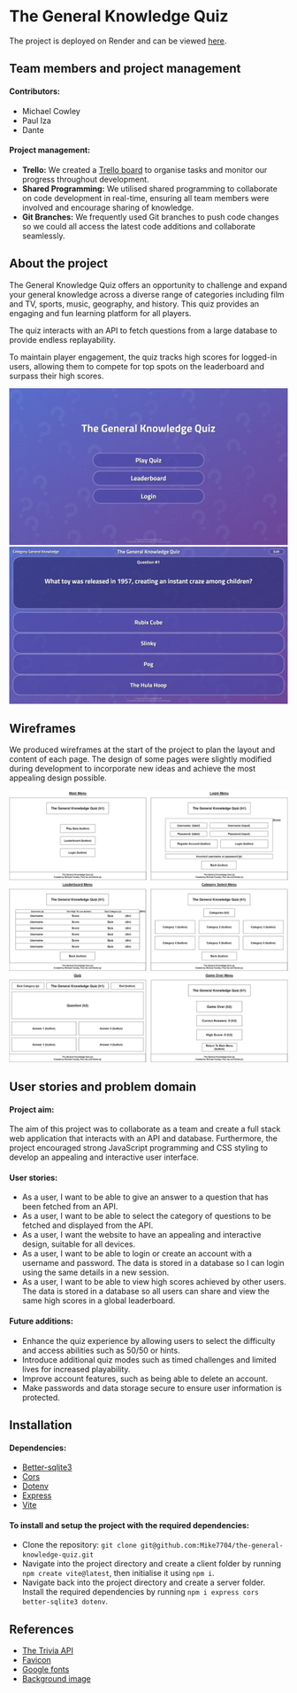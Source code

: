 # The General Knowledge Quiz

The project is deployed on Render and can be viewed [here](https://the-general-knowledge-quiz.onrender.com/).

## Team members and project management

#### Contributors:

- Michael Cowley
- Paul Iza
- Dante

#### Project management:

- **Trello:** We created a [Trello board](https://trello.com/b/VLkG0dts/the-general-knowledge-quiz) to organise tasks and monitor our progress throughout development.
- **Shared Programming:** We utilised shared programming to collaborate on code development in real-time, ensuring all team members were involved and encourage sharing of knowledge.
- **Git Branches:** We frequently used Git branches to push code changes so we could all access the latest code additions and collaborate seamlessly.

## About the project

The General Knowledge Quiz offers an opportunity to challenge and expand your general knowledge across a diverse range of categories including film and TV, sports, music, geography, and history. This quiz provides an engaging and fun learning platform for all players.

The quiz interacts with an API to fetch questions from a large database to provide endless replayability.

To maintain player engagement, the quiz tracks high scores for logged-in users, allowing them to compete for top spots on the leaderboard and surpass their high scores.

![main-menu](./images/MainMenu.jpg)
![quiz](./images/Quiz.jpg)

## Wireframes

We produced wireframes at the start of the project to plan the layout and content of each page. The design of some pages were slightly modified during development to incorporate new ideas and achieve the most appealing design possible.

![wireframe1](./images/Wireframe1.jpg)
![wireframe2](./images/Wireframe2.jpg)
![wireframe3](./images/Wireframe3.jpg)

## User stories and problem domain

#### Project aim:

The aim of this project was to collaborate as a team and create a full stack web application that interacts with an API and database. Furthermore, the project encouraged strong JavaScript programming and CSS styling to develop an appealing and interactive user interface.

#### User stories:

- As a user, I want to be able to give an answer to a question that has been fetched from an API.
- As a user, I want to be able to select the category of questions to be fetched and displayed from the API.
- As a user, I want the website to have an appealing and interactive design, suitable for all devices.
- As a user, I want to be able to login or create an account with a username and password. The data is stored in a database so I can login using the same details in a new session.
- As a user, I want to be able to view high scores achieved by other users. The data is stored in a database so all users can share and view the same high scores in a global leaderboard.

#### Future additions:

- Enhance the quiz experience by allowing users to select the difficulty and access abilities such as 50/50 or hints.
- Introduce additional quiz modes such as timed challenges and limited lives for increased playability.
- Improve account features, such as being able to delete an account.
- Make passwords and data storage secure to ensure user information is protected.

## Installation

#### Dependencies:

- [Better-sqlite3](https://www.npmjs.com/package/better-sqlite3)
- [Cors](https://www.npmjs.com/package/cors)
- [Dotenv](https://www.npmjs.com/package/dotenv)
- [Express](https://expressjs.com/)
- [Vite](https://vitejs.dev/)

#### To install and setup the project with the required dependencies:

- Clone the repository: `git clone git@github.com:Mike7704/the-general-knowledge-quiz.git`
- Navigate into the project directory and create a client folder by running `npm create vite@latest`, then initialise it using `npm i`.
- Navigate back into the project directory and create a server folder. Install the required dependencies by running `npm i express cors better-sqlite3 dotenv`.

## References

- [The Trivia API](https://the-trivia-api.com/)
- [Favicon](https://www.vecteezy.com/free-vector)
- [Google fonts](https://fonts.google.com/)
- [Background image](https://www.freepik.com/)

